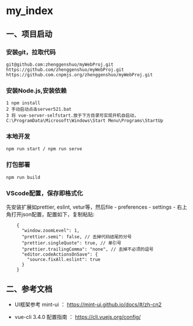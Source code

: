 # my_index

## 一、项目启动
### 安装git，拉取代码
```
git@github.com:zhenggenshuo/myWebProj.git
https://github.com/zhenggenshuo/myWebProj.git
https://github.com.cnpmjs.org/zhenggenshuo/myWebProj.git
```
### 安装Node.js,安装依赖
```
1 npm install
2 手动启动点击server521.bat
3 将 vue-server-selfstart.放于下方目录可实现开机自启动，
C:\ProgramData\Microsoft\Windows\Start Menu\Programs\StartUp
```
### 本地开发
```
npm run start / npm run serve
```
### 打包部署
```
npm run build
```
### VScode配置，保存即格式化

先安装扩展如prettier, eslint, vetur等，然后file - preferences - settings - 右上角打开json配置，配置如下，复制粘贴:
```
    {
      "window.zoomLevel": 1,
      "prettier.semi": false, // 去掉代码结尾的分号
      "prettier.singleQuote": true, // 单引号
      "prettier.trailingComma": "none", // 去掉不必须的逗号
      "editor.codeActionsOnSave": {
        "source.fixAll.eslint": true
      }
    }
```


## 二、参考文档

  * UI框架参考 mint-ui ：  https://mint-ui.github.io/docs/#/zh-cn2

  * vue-cli 3.4.0 配置指南 ：  https://cli.vuejs.org/config/


